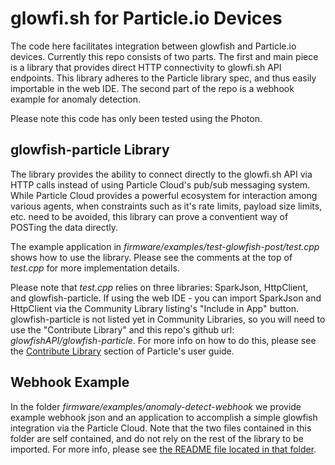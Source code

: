 # glowfi.sh for Particle.io Devices

The code here facilitates integration between glowfish and Particle.io devices.  Currently this repo consists of two parts. The first and main piece is a library that provides direct HTTP connectivity to glowfi.sh API endpoints. This library adheres to the Particle library spec, and thus easily importable in the web IDE. The second part of the repo is a webhook example for anomaly detection.

Please note this code has only been tested using the Photon.
 
## glowfish-particle Library

The library provides the ability to connect directly to the glowfi.sh API via HTTP calls instead of using Particle Cloud's pub/sub messaging system.  While Particle Cloud provides a powerful ecosystem for interaction among various agents, when constraints such as it's rate limits, payload size limits, etc. need to be avoided, this library can prove a conventient way of POSTing the data directly.

The example application in *firmware/examples/test-glowfish-post/test.cpp* shows how to use the library. Please see the comments at the top of *test.cpp* for more implementation details. 

Please note that *test.cpp* relies on three libraries: SparkJson, HttpClient, and glowfish-particle.  If using the web IDE - you can import SparkJson and HttpClient via the Community Library listing's "Include in App" button.  glowfish-particle is not listed yet in Community Libraries, so you will need to use the "Contribute Library" and this repo's github url: *glowfishAPI/glowfish-particle*. For more info on how to do this, please see the [Contribute Library](https://docs.particle.io/guide/getting-started/build/photon/#contribute-a-library) section of Particle's user guide.

## Webhook Example

In the folder *firmware/examples/anomaly-detect-webhook* we provide example webhook json and an application to accomplish a simple glowfish integration via the Particle Cloud.  Note that the two files contained in this folder are self contained, and do not rely on the rest of the library to be imported. For more info, please see [the README file located in that folder](https://github.com/glowfishAPI/glowfish-particle/tree/master/firmware/examples/anomaly-detect-webhook). 

 




